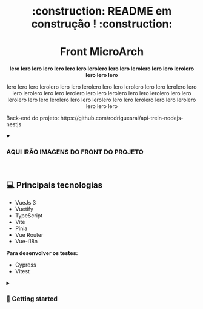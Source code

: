 <h1 align="center">:construction: README em construção ! :construction:</h1>

<h1 align="center" style="font-weight: bold;">Front MicroArch</h1>

<p align="center">
    <b>lero lero lero lero lero lero lero lerolero lero lero lerolero lero lero lerolero lero lero lero</b>
</p>
<p align="center">
    lero lero lero lerolero lero lero lerolero lero lero lerolero lero lero lerolero lero lero lerolero lero lero lerolero lero lero lerolero lero lero lerolero lero lero lerolero lero lero lerolero lero lero lerolero lero lero lerolero lero lero lerolero lero lero lero
</p>

<p>Back-end do projeto: https://github.com/rodriguesrai/api-trein-nodejs-nestjs</p>


<details open>
  <summary><h3>AQUI IRÃO IMAGENS DO FRONT DO PROJETO</h3></summary><br>
</details>


<h2 id="technologies">💻 Principais tecnologias</h2>

- VueJs 3
- Vuetify
- TypeScript
- Vite
- Pinia
- Vue Router
- Vue-i18n

 <b> Para desenvolver os testes: </b>
 
- Cypress
- Vitest

<details>
  <summary><h3>🚀 Getting started</h3></summary><br>
:construction: em construção ! :construction:
</details>





